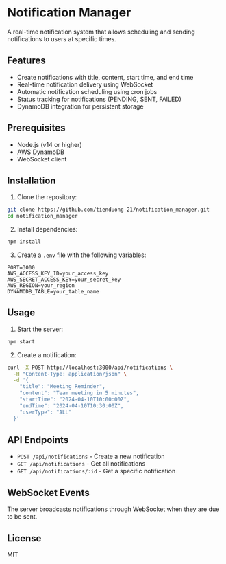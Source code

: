 # Notification Manager

A real-time notification system that allows scheduling and sending notifications to users at specific times.

## Features

- Create notifications with title, content, start time, and end time
- Real-time notification delivery using WebSocket
- Automatic notification scheduling using cron jobs
- Status tracking for notifications (PENDING, SENT, FAILED)
- DynamoDB integration for persistent storage

## Prerequisites

- Node.js (v14 or higher)
- AWS DynamoDB
- WebSocket client

## Installation

1. Clone the repository:
```bash
git clone https://github.com/tienduong-21/notification_manager.git
cd notification_manager
```

2. Install dependencies:
```bash
npm install
```

3. Create a `.env` file with the following variables:
```
PORT=3000
AWS_ACCESS_KEY_ID=your_access_key
AWS_SECRET_ACCESS_KEY=your_secret_key
AWS_REGION=your_region
DYNAMODB_TABLE=your_table_name
```

## Usage

1. Start the server:
```bash
npm start
```

2. Create a notification:
```bash
curl -X POST http://localhost:3000/api/notifications \
  -H "Content-Type: application/json" \
  -d '{
    "title": "Meeting Reminder",
    "content": "Team meeting in 5 minutes",
    "startTime": "2024-04-10T10:00:00Z",
    "endTime": "2024-04-10T10:30:00Z",
    "userType": "ALL"
  }'
```

## API Endpoints

- `POST /api/notifications` - Create a new notification
- `GET /api/notifications` - Get all notifications
- `GET /api/notifications/:id` - Get a specific notification

## WebSocket Events

The server broadcasts notifications through WebSocket when they are due to be sent.

## License

MIT 